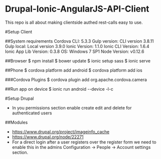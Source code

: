 # Drupal-Ionic-AngularJS-API-Client
This repo is all about making clientside authed rest-calls easy to use.

#Setup Client

##System requirements
Cordova CLI: 5.3.3
Gulp version:  CLI version 3.8.11
Gulp local:   Local version 3.9.0
Ionic Version: 1.1.0
Ionic CLI Version: 1.6.4
Ionic App Lib Version: 0.3.8
OS: Windows 7 SP1
Node Version: v0.12.6

##Browser
$ npm install
$ bower update
$ ionic setup sass
$ ionic serve

##Phone
$ cordova platform add android
$ cordova platform add ios

###Cordova Plugins
$ cordova plugin add org.apache.cordova.camera


##Run app on device
$ ionic run android --device -l-c


#Setup Drupal

- In you permissions section enable create edit and delete for authenticated users


##Modules
- https://www.drupal.org/project/imageinfo_cache
- https://www.drupal.org/node/22271
- For a direct login after a user registers over the register form we need to enable this in the admins  Configuration -> People -> Account settings section.






